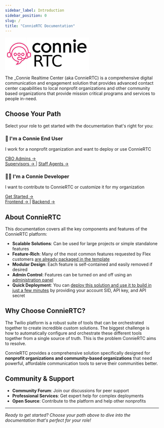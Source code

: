 ```yaml
---
sidebar_label: Introduction
sidebar_position: 0
slug: /
title: "ConnieRTC Documentation"
---
```


<img src="img/logos/connie-rtc-docs-logo.jpg" width="275" alt="ConnieRTC" />

The _Connie Realtime Center (aka ConnieRTC) is a comprehensive digital communication and engagement solution that provides advanced contact center capabilities to local nonprofit organizations and other community based organizations that provide mission critical programs and services to people in-need. 

## Choose Your Path

Select your role to get started with the documentation that's right for you:

<div style={{display: 'flex', gap: '20px', marginTop: '30px', marginBottom: '30px'}}>
  <div style={{
    border: '2px solid #4CAF50', 
    borderRadius: '8px', 
    padding: '20px', 
    flex: 1,
    textAlign: 'center',
    backgroundColor: '#f8f9fa'
  }}>
    <h3>🏢 I'm a Connie End User</h3>
    <p>I work for a nonprofit organization and want to deploy or use ConnieRTC</p>
    <div style={{marginTop: '15px'}}>
      <a href="/end-users/cbo-admins/getting-started" style={{
        display: 'inline-block',
        padding: '10px 20px',
        backgroundColor: '#4CAF50',
        color: 'white',
        textDecoration: 'none',
        borderRadius: '5px',
        fontWeight: 'bold'
      }}>
        CBO Admins →
      </a>
    </div>
    <div style={{marginTop: '10px'}}>
      <a href="/end-users/supervisors/overview" style={{
        display: 'inline-block',
        padding: '8px 16px',
        backgroundColor: '#2196F3',
        color: 'white',
        textDecoration: 'none',
        borderRadius: '5px',
        fontSize: '14px'
      }}>
        Supervisors →
      </a>
      <span style={{margin: '0 10px'}}>|</span>
      <a href="/end-users/staff-agents/overview" style={{
        display: 'inline-block',
        padding: '8px 16px',
        backgroundColor: '#2196F3',
        color: 'white',
        textDecoration: 'none',
        borderRadius: '5px',
        fontSize: '14px'
      }}>
        Staff Agents →
      </a>
    </div>
  </div>

  <div style={{
    border: '2px solid #FF9800', 
    borderRadius: '8px', 
    padding: '20px', 
    flex: 1,
    textAlign: 'center',
    backgroundColor: '#f8f9fa'
  }}>
    <h3>👩‍💻 I'm a Connie Developer</h3>
    <p>I want to contribute to ConnieRTC or customize it for my organization</p>
    <div style={{marginTop: '15px'}}>
      <a href="/developers/getting-started" style={{
        display: 'inline-block',
        padding: '10px 20px',
        backgroundColor: '#FF9800',
        color: 'white',
        textDecoration: 'none',
        borderRadius: '5px',
        fontWeight: 'bold'
      }}>
        Get Started →
      </a>
    </div>
    <div style={{marginTop: '10px'}}>
      <a href="/developers/frontend/overview" style={{
        display: 'inline-block',
        padding: '8px 16px',
        backgroundColor: '#9C27B0',
        color: 'white',
        textDecoration: 'none',
        borderRadius: '5px',
        fontSize: '14px'
      }}>
        Frontend →
      </a>
      <span style={{margin: '0 10px'}}>|</span>
      <a href="/developers/backend/overview" style={{
        display: 'inline-block',
        padding: '8px 16px',
        backgroundColor: '#9C27B0',
        color: 'white',
        textDecoration: 'none',
        borderRadius: '5px',
        fontSize: '14px'
      }}>
        Backend →
      </a>
    </div>
  </div>
</div>

## About ConnieRTC

This documentation covers all the key components and features of the ConnieRTC platform:

- **Scalable Solutions**: Can be used for large projects or simple standalone features
- **Feature-Rich**: Many of the most common features requested by Flex customers [are already packaged in the template](/feature-library/overview)
- **Modular Design**: Each feature is self-contained and easily removed if desired  
- **Admin Control**: Features can be turned on and off using an [administration panel](/feature-library/admin-ui)
- **Quick Deployment**: You can [deploy this solution and use it to build in just a few minutes](/getting-started/install-template) by providing your account SID, API key, and API secret

## Why Choose ConnieRTC?

The Twilio platform is a robust suite of tools that can be orchestrated together to create incredible custom solutions. The biggest challenge is how to automatically configure and orchestrate these different tools together from a single source of truth. This is the problem ConnieRTC aims to resolve.

ConnieRTC provides a comprehensive solution specifically designed for **nonprofit organizations and community-based organizations** that need powerful, affordable communication tools to serve their communities better.

## Community & Support

- **Community Forum**: Join our discussions for peer support
- **Professional Services**: Get expert help for complex deployments
- **Open Source**: Contribute to the platform and help other nonprofits

---

*Ready to get started? Choose your path above to dive into the documentation that's perfect for your role!*